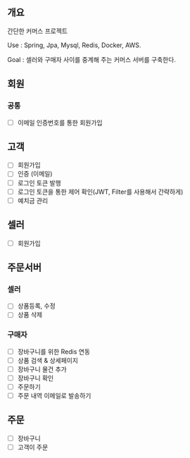 ## 개요
간단한 커머스 프로젝트

Use : Spring, Jpa, Mysql, Redis, Docker, AWS.

Goal : 셀러와 구매자 사이를 중계해 주는 커머스 서버를 구축한다.

## 회원

### 공통
- [ ] 이메일 인증번호를 통한 회원가입
## 고객
- [ ] 회원가입
- [ ] 인증 (이메일)
- [ ] 로그인 토큰 발행
- [ ] 로그인 토큰을 통한 제어 확인(JWT, Filter를 사용해서 간략하게)
- [ ] 예치금 관리

## 셀러
- [ ] 회원가입

## 주문서버

### 셀러
- [ ] 상품등록, 수정 
- [ ] 상품 삭제

### 구매자
- [ ] 장바구니를 위한 Redis 연동
- [ ] 상품 검색 & 상세페이지
- [ ] 장바구니 물건 추가
- [ ] 장바구니 확인
- [ ] 주문하기
- [ ] 주문 내역 이메일로 발송하기

## 주문
- [ ] 장바구니
- [ ] 고객이 주문
